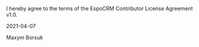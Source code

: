 I hereby agree to the terms of the EspoCRM Contributor License Agreement v1.0.

2021-04-07

Maxym Borsuk